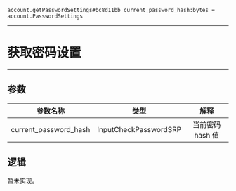 ```
account.getPasswordSettings#bc8d11bb current_password_hash:bytes = account.PasswordSettings
```

---
# 获取密码设置
---

## 参数
参数名称 | 类型 | 解释
:-: | :-: | :-:
current_password_hash | InputCheckPasswordSRP | 当前密码 hash 值

## 逻辑
暂未实现。